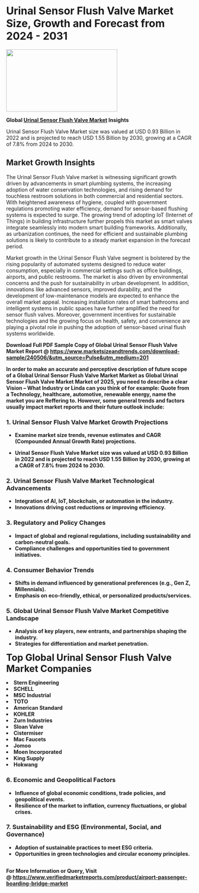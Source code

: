 <H1>Urinal Sensor Flush Valve Market Size, Growth and Forecast from 2024 - 2031</H1><img class="aligncenter size-medium wp-image-584254" src="https://thirdeyenews.in/wp-content/uploads/2024/09/Global-Market-Research-300x168.jpeg" alt="" width="300" height="168" /><p><strong>Global&nbsp;<a href="https://www.marketsizeandtrends.com/download-sample/240506/&amp;utm_source=Pulse&amp;utm_medium=201">Urinal Sensor Flush Valve Market</a> Insights</strong></p><p>Urinal Sensor Flush Valve Market size was valued at USD 0.93 Billion in 2022 and is projected to reach USD 1.55 Billion by 2030, growing at a CAGR of 7.8% from 2024 to 2030.</p><p><h2>Market Growth Insights</h2> <p>The Urinal Sensor Flush Valve market is witnessing significant growth driven by advancements in smart plumbing systems, the increasing adoption of water conservation technologies, and rising demand for touchless restroom solutions in both commercial and residential sectors. With heightened awareness of hygiene, coupled with government regulations promoting water efficiency, demand for sensor-based flushing systems is expected to surge. The growing trend of adopting IoT (Internet of Things) in building infrastructure further propels this market as smart valves integrate seamlessly into modern smart building frameworks. Additionally, as urbanization continues, the need for efficient and sustainable plumbing solutions is likely to contribute to a steady market expansion in the forecast period.</p> <p><strong></strong></p> <p>Market growth in the Urinal Sensor Flush Valve segment is bolstered by the rising popularity of automated systems designed to reduce water consumption, especially in commercial settings such as office buildings, airports, and public restrooms. The market is also driven by environmental concerns and the push for sustainability in urban development. In addition, innovations like advanced sensors, improved durability, and the development of low-maintenance models are expected to enhance the overall market appeal. Increasing installation rates of smart bathrooms and intelligent systems in public spaces have further amplified the need for sensor flush valves. Moreover, government incentives for sustainable technologies and the growing focus on health, safety, and convenience are playing a pivotal role in pushing the adoption of sensor-based urinal flush systems worldwide. <p><strong></p><p><span class=""><strong>Download Full PDF Sample Copy of Global Urinal Sensor Flush Valve Market Report</strong> @ <a href="https://www.marketsizeandtrends.com/download-sample/240506/&amp;utm_source=Pulse&amp;utm_medium=201" target="_blank">https://www.marketsizeandtrends.com/download-sample/240506/&amp;utm_source=Pulse&amp;utm_medium=201</a></span></p><p>In order to make an accurate and perceptive description of future scope of a Global&nbsp;Urinal Sensor Flush Valve Market Market as Global&nbsp;Urinal Sensor Flush Valve Market Market of 2025, you need to describe a clear Vision &ndash; What Industry or Linda can you think of for example: Quote from a Technology, healthcare, automotive, renewable energy, name the market you are Reffering to. However, some general trends and factors usually impact market reports and their future outlook include:</p><h3>1.&nbsp;<strong>Urinal Sensor Flush Valve Market Growth Projections</strong></h3><ul><li>Examine market size trends, revenue estimates and CAGR (Compounded Annual Growth Rate) projections.</li><li><p>Urinal Sensor Flush Valve Market size was valued at USD 0.93 Billion in 2022 and is projected to reach USD 1.55 Billion by 2030, growing at a CAGR of 7.8% from 2024 to 2030.</p></li></ul><h3>2.&nbsp;<strong>Urinal Sensor Flush Valve Market Technological Advancements</strong></h3><ul><li>Integration of AI, IoT, blockchain, or automation in the industry.</li><li>Innovations driving cost reductions or improving efficiency.</li></ul><h3>3.&nbsp;<strong>Regulatory and Policy Changes</strong></h3><ul><li>Impact of global and regional regulations, including sustainability and carbon-neutral goals.</li><li>Compliance challenges and opportunities tied to government initiatives.</li></ul><h3>4.&nbsp;<strong>Consumer Behavior Trends</strong></h3><ul><li>Shifts in demand influenced by generational preferences (e.g., Gen Z, Millennials).</li><li>Emphasis on eco-friendly, ethical, or personalized products/services.</li></ul><h3>5.&nbsp;<strong>Global Urinal Sensor Flush Valve Market Competitive Landscape</strong></h3><ul><li>Analysis of key players, new entrants, and partnerships shaping the industry.</li><li>Strategies for differentiation and market penetration.</li></ul><p data-pm-slice="1 1 []"><span style="color: inherit; font-family: inherit; font-size: 25px;">Top Global Urinal Sensor Flush Valve Market Companies</span></p><div class="" data-test-id=""><p><li>Stern Engineering</li><li> SCHELL</li><li> MSC Industrial</li><li> TOTO</li><li> American Standard</li><li> KOHLER</li><li> Zurn Industries</li><li> Sloan Valve</li><li> Cistermiser</li><li> Mac Faucets</li><li> Jomoo</li><li> Moen Incorporated</li><li> King Supply</li><li> Hokwang</li></p></div><h3>6.&nbsp;<strong>Economic and Geopolitical Factors</strong></h3><ul><li>Influence of global economic conditions, trade policies, and geopolitical events.</li><li>Resilience of the market to inflation, currency fluctuations, or global crises.</li></ul><h3>7.&nbsp;<strong>Sustainability and ESG (Environmental, Social, and Governance)</strong></h3><ul><li>Adoption of sustainable practices to meet ESG criteria.</li><li>Opportunities in green technologies and circular economy principles.</li></ul><h2><strong style="font-size: 14px;">For More Information or Query, Visit @&nbsp;</strong><a style="background-color: #ffffff; font-size: 14px;" href="https://www.marketsizeandtrends.com/report/urinal-sensor-flush-valve-market/" target="_blank">https://www.verifiedmarketreports.com/product/airport-passenger-boarding-bridge-market</a></h2>
